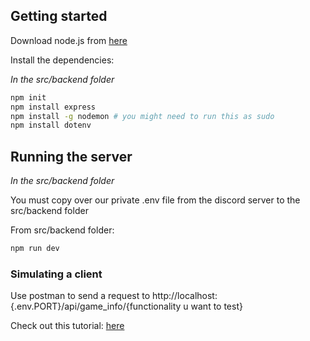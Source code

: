 

## Getting started

Download node.js from [here](https://nodejs.org/en/download/)

Install the dependencies:

*In the src/backend folder*

```bash
npm init
npm install express
npm install -g nodemon # you might need to run this as sudo
npm install dotenv
```


## Running the server

*In the src/backend folder*

You must copy over our private .env file from the discord server to the src/backend folder

From src/backend folder:

```bash
npm run dev
```


### Simulating a client

Use postman to send a request to http://localhost:{.env.PORT}/api/game_info/{functionality u want to test}

Check out this tutorial: [here](https://www.youtube.com/watch?v=Ll6knx7sFis&list=PL4cUxeGkcC9iJ_KkrkBZWZRHVwnzLIoUE&index=4)


